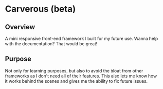 # Carverous (beta)

## Overview
A mini responsive front-end framework I built for my future use.
Wanna help with the documentation? That would be great!

## Purpose
Not only for learning purposes, but also to avoid the bloat from other frameworks
as I don't need all of their features. This also lets me know how it works behind
the scenes and gives me the ability to fix future issues.
